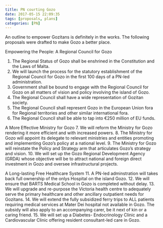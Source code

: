 ```yaml
---
title: PN courting Gozo
date: 2017-05-15 22:09:35
tags: [proposals, plans]
categories: [PN]
---
```


An outline to empower Gozitans is definitely in the works. The following proposals were drafted to make Gozo a better place.

<!-- more -->

Empowering the People: A Regional Council for Gozo
1. The Regional Status of Gozo shall be enshrined in the Constitution and the Laws of Malta.
2. We will launch the process for the statutory establishment of the Regional Council for Gozo in the first 100 days of a PN-led administration.
3. Government shall be bound to engage with the Regional Council for Gozo on all matters of vision and policy involving the island of Gozo.
4. The Regional Council shall have a wide representation of Gozitan society.
5. The Regional Council shall represent Gozo in the European Union fora for Regional territories and other similar international fora.
6. The Regional Council shall be able to tap into €250 million of EU funds.


A More Effective Ministry for Gozo
7. We will reform the Ministry for Gozo rendering it more efficient and with increased powers.
8. The Ministry for Gozo will appoint its delegate to relevant ministries and entities promoting and implementing Gozo’s policy at a national level.
9. The Ministry for Gozo will reinstate the Policy and Strategy arm that articulates Gozo’s strategy and vision.
10. We will set up the Gozo Regional Development Agency (GRDA) whose objective will be to attract national and foreign direct investment in Gozo and oversee infrastructural projects.


A Long-lasting Free Healthcare System
11. A PN-led adminstration will takes back full ownership of the onlys Hospital on the island Gozo.
12. We will ensure that BARTS Medical School in Gozo is completed without delay.
13. We will upgrade and re-purpose the Victoria health centre to adequately serve the primary healthcare and other ancillary outpatient needs for Gozitans.
14. We will extend the fully subsidized ferry trips to ALL patients requiring medical services at Mater Dei hospital not available in Gozo. The subsidy will also apply to an accompanying carer, be it next of kin or a caring friend.
15. We will set up a Diabetes- Endocrinology Clinic and a Cardiovascular Clinic offering resident consultant-led care in Gozo.
